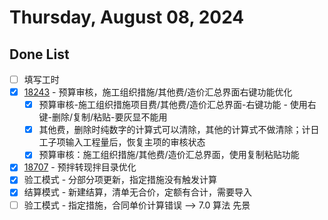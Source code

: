 # Thursday, August 08, 2024

## Done List

- [ ] 填写工时
- [x] [18243](http://49.4.7.28:8081/task-view-18243.html) - 预算审核，施工组织措施/其他费/造价汇总界面右键功能优化
  - [x] 预算审核-施工组织措施项目费/其他费/造价汇总界面-右键功能 - 使用右键-删除/复制/粘贴-要灰显不能用
  - [x] 其他费，删除时纯数字的计算式可以清除，其他的计算式不做清除；计日工子项输入工程量后，恢复主项的审核状态
  - [x] 预算审核：施工组织措施/其他费/造价汇总界面，使用复制粘贴功能
- [x] [18707](http://49.4.7.28:8081/task-view-18707.html) - 预拌转现拌目录优化
- [x] 验工模式 - 分部分项更新，指定措施没有触发计算
- [x] 结算模式 - 新建结算，清单无合价，定额有合计，需要导入
- [ ] 验工模式 - 指定措施，合同单价计算错误 --> 7.0 算法 先景
